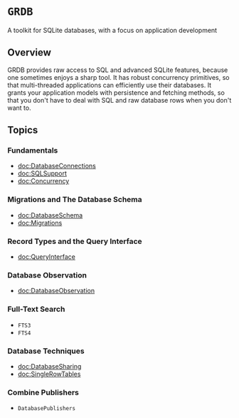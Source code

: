 # ``GRDB``

A toolkit for SQLite databases, with a focus on application development

## Overview

GRDB provides raw access to SQL and advanced SQLite features, because one sometimes enjoys a sharp tool. It has robust concurrency primitives, so that multi-threaded applications can efficiently use their databases. It grants your application models with persistence and fetching methods, so that you don't have to deal with SQL and raw database rows when you don't want to.


## Topics

### Fundamentals

- <doc:DatabaseConnections>
- <doc:SQLSupport>
- <doc:Concurrency>

### Migrations and The Database Schema

- <doc:DatabaseSchema>
- <doc:Migrations>

### Record Types and the Query Interface

- <doc:QueryInterface>

### Database Observation

- <doc:DatabaseObservation>

### Full-Text Search

- ``FTS3``
- ``FTS4``

### Database Techniques

- <doc:DatabaseSharing>
- <doc:SingleRowTables>

### Combine Publishers

- ``DatabasePublishers``
